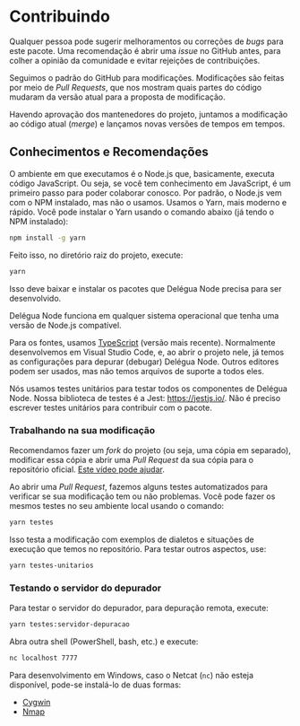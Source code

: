 # Contribuindo

Qualquer pessoa pode sugerir melhoramentos ou correções de _bugs_ para este pacote. Uma recomendação é abrir uma _issue_ no GitHub antes, para colher a opinião da comunidade e evitar rejeições de contribuições. 

Seguimos o padrão do GitHub para modificações. Modificações são feitas por meio de _Pull Requests_, que nos mostram quais partes do código mudaram da versão atual para a proposta de modificação.

Havendo aprovação dos mantenedores do projeto, juntamos a modificação ao código atual (_merge_) e lançamos novas versões de tempos em tempos. 

## Conhecimentos e Recomendações

O ambiente em que executamos é o Node.js que, basicamente, executa código JavaScript. Ou seja, se você tem conhecimento em JavaScript, é um primeiro passo para poder colaborar conosco. Por padrão, o Node.js vem com o NPM instalado, mas não o usamos. Usamos o Yarn, mais moderno e rápido. Você pode instalar o Yarn usando o comando abaixo (já tendo o NPM instalado):

```bash
npm install -g yarn
```

Feito isso, no diretório raiz do projeto, execute:

```bash
yarn
```

Isso deve baixar e instalar os pacotes que Delégua Node precisa para ser desenvolvido.

Delégua Node funciona em qualquer sistema operacional que tenha uma versão de Node.js compatível. 

Para os fontes, usamos [TypeScript](https://www.typescriptlang.org/) (versão mais recente). Normalmente desenvolvemos em Visual Studio Code, e, ao abrir o projeto nele, já temos as configurações para depurar (debugar) Delégua Node. Outros editores podem ser usados, mas não temos arquivos de suporte a todos eles.

Nós usamos testes unitários para testar todos os componentes de Delégua Node. Nossa biblioteca de testes é a Jest: https://jestjs.io/. Não é preciso escrever testes unitários para contribuir com o pacote.

### Trabalhando na sua modificação

Recomendamos fazer um _fork_ do projeto (ou seja, uma cópia em separado), modificar essa cópia e abrir uma _Pull Request_ da sua cópia para o repositório oficial. [Este vídeo pode ajudar](https://www.youtube.com/watch?v=l1rwvDvD1og). 

Ao abrir uma _Pull Request_, fazemos alguns testes automatizados para verificar se sua modificação tem ou não problemas. Você pode fazer os mesmos testes no seu ambiente local usando o comando:

```bash
yarn testes
```

Isso testa a modificação com exemplos de dialetos e situações de execução que temos no repositório. Para testar outros aspectos, use:

```bash
yarn testes-unitarios
```
### Testando o servidor do depurador

Para testar o servidor do depurador, para depuração remota, execute:

```bash
yarn testes:servidor-depuracao
```

Abra outra shell (PowerShell, bash, etc.) e execute:

```bash
nc localhost 7777
```

Para desenvolvimento em Windows, caso o Netcat (`nc`) não esteja disponível, pode-se instalá-lo de duas formas:

- [Cygwin](http://ptcomputador.com/Sistemas/windows/228426.html)
- [Nmap](https://nmap.org/download#windows)

